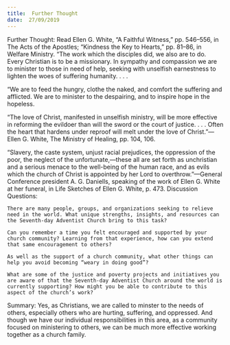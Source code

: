 ```yaml
---
title:  Further Thought
date:  27/09/2019
---
```


Further Thought: Read Ellen G. White, “A Faithful Witness,” pp. 546–556, in The Acts of the Apostles; “Kindness the Key to Hearts,” pp. 81–86, in Welfare Ministry. “The work which the disciples did, we also are to do. Every Christian is to be a missionary. In sympathy and compassion we are to minister to those in need of help, seeking with unselfish earnestness to lighten the woes of suffering humanity. . . .

“We are to feed the hungry, clothe the naked, and comfort the suffering and afflicted. We are to minister to the despairing, and to inspire hope in the hopeless.

“The love of Christ, manifested in unselfish ministry, will be more effective in reforming the evildoer than will the sword or the court of justice. . . . Often the heart that hardens under reproof will melt under the love of Christ.”—Ellen G. White, The Ministry of Healing, pp. 104, 106.

“Slavery, the caste system, unjust racial prejudices, the oppression of the poor, the neglect of the unfortunate,—these all are set forth as unchristian and a serious menace to the well-being of the human race, and as evils which the church of Christ is appointed by her Lord to overthrow.”—General Conference president A. G. Daniells, speaking of the work of Ellen G. White at her funeral, in Life Sketches of Ellen G. White, p. 473. Discussion Questions:

`There are many people, groups, and organizations seeking to relieve need in the world. What unique strengths, insights, and resources can the Seventh-day Adventist Church bring to this task?`

`Can you remember a time you felt encouraged and supported by your church community? Learning from that experience, how can you extend that same encouragement to others?`

`As well as the support of a church community, what other things can help you avoid becoming “weary in doing good”?`

`What are some of the justice and poverty projects and initiatives you are aware of that the Seventh-day Adventist Church around the world is currently supporting? How might you be able to contribute to this aspect of the church’s work?`

Summary: Yes, as Christians, we are called to minster to the needs of others, especially others who are hurting, suffering, and oppressed. And though we have our individual responsibilities in this area, as a community focused on ministering to others, we can be much more effective working together as a church family.